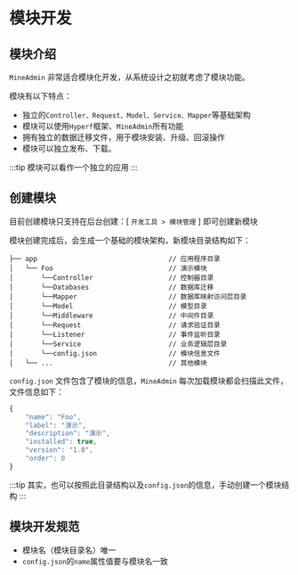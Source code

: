 # 模块开发

## 模块介绍
`MineAdmin` 非常适合模块化开发，从系统设计之初就考虑了模块功能。

模块有以下特点：
- 独立的`Controller、Request、Model、Service、Mapper`等基础架构
- 模块可以使用`Hyperf`框架、`MineAdmin`所有功能
- 拥有独立的数据迁移文件，用于模块安装、升级、回滚操作
- 模块可以独立发布、下载。

:::tip
模块可以看作一个独立的应用
:::

## 创建模块

目前创建模块只支持在后台创建：[ `开发工具 > 模块管理` ] 即可创建新模块

模块创建完成后，会生成一个基础的模块架构，新模块目录结构如下：
```
├── app                                 // 应用程序目录
│   └── Foo                             // 演示模块
│       └──Controller                   // 控制器目录
│       └──Databases                    // 数据库迁移
│       └──Mapper                       // 数据库映射访问层目录
│       └──Model                        // 模型目录
│       └──Middleware                   // 中间件目录
│       └──Request                      // 请求验证目录
│       └──Listener                     // 事件监听目录
│       └──Service                      // 业务逻辑层目录
│       └──config.json                  // 模块信息文件
│   └── ...                             // 其他模块
```

`config.json` 文件包含了模块的信息，`MineAdmin` 每次加载模块都会扫描此文件，文件信息如下：
```js
{
    "name": "Foo",
    "label": "演示",
    "description": "演示",
    "installed": true,
    "version": "1.0",
    "order": 0
}
```

:::tip
其实，也可以按照此目录结构以及`config.json`的信息，手动创建一个模块结构
:::

## 模块开发规范

- 模块名（模块目录名）唯一
- `config.json`的`name`属性值要与模块名一致